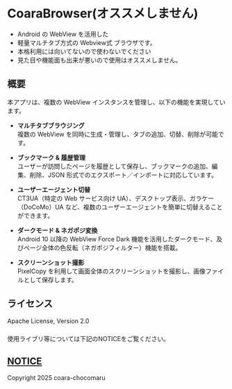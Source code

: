 # CoaraBrowser(オススメしません)

- Android の WebView を活用した
- 軽量マルチタブ方式の Webview式 ブラウザです。
- 本格利用には向いてないので使わないでください
- 見た目や機能面も出来が悪いので使用はオススメしません。

## 概要

本アプリは、複数の WebView インスタンスを管理し、以下の機能を実現しています。

- **マルチタブブラウジング**  
  複数の WebView を同時に生成・管理し、タブの追加、切替、削除が可能です。

- **ブックマーク & 履歴管理**  
  ユーザーが訪問したページを履歴として保存し、ブックマークの追加、編集、削除、JSON 形式でのエクスポート／インポートに対応しています。

- **ユーザーエージェント切替**  
  CT3UA（特定の Web サービス向け UA）、デスクトップ表示、ガラケー（DoCoMo）UA など、複数のユーザーエージェントを簡単に切替えることができます。

- **ダークモード & ネガポジ変換**  
  Android 10 以降の WebView Force Dark 機能を活用したダークモード、及びページ全体の色反転（ネガポジフィルター）機能を搭載。

- **スクリーンショット撮影**  
  PixelCopy を利用して画面全体のスクリーンショットを撮影し、画像ファイルとして保存します。

## ライセンス
Apache License, Version 2.0
###
使用ライブリ等については下記のNOTICEをご覧ください。
#####
[NOTICE](./NOTICE.md)  
---
Copyright 2025 coara-chocomaru
